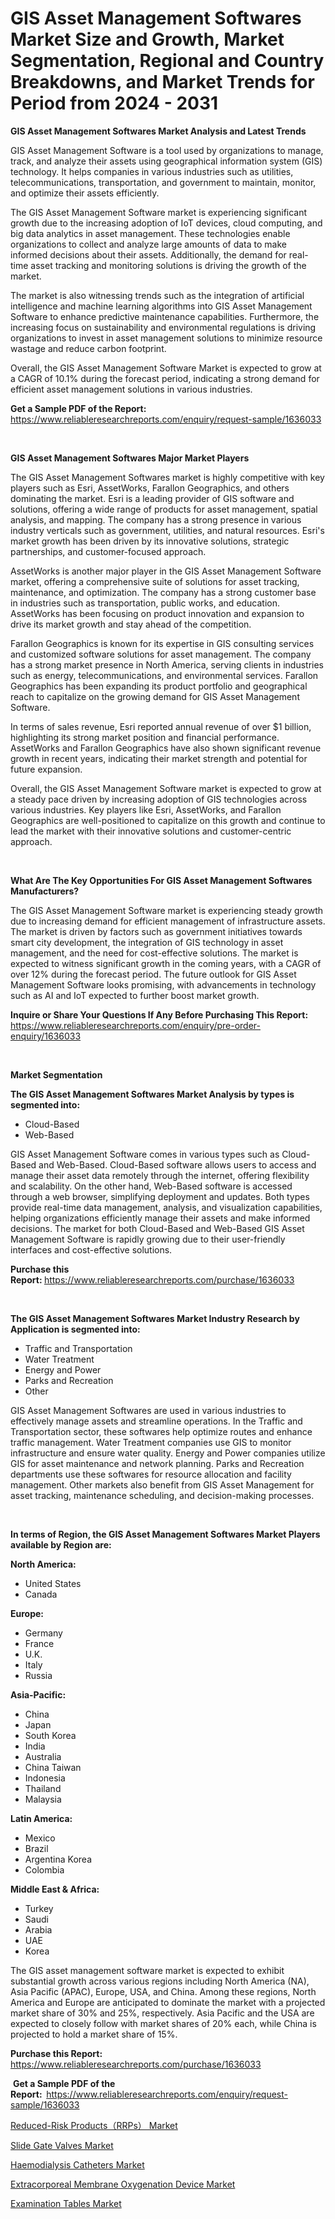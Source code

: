 <p><h1>GIS Asset Management Softwares Market Size and Growth, Market Segmentation, Regional and Country Breakdowns, and Market Trends for Period from 2024 -  2031</h1></p><p><strong>GIS Asset Management Softwares Market Analysis and Latest Trends</strong></p>
<p><p>GIS Asset Management Software is a tool used by organizations to manage, track, and analyze their assets using geographical information system (GIS) technology. It helps companies in various industries such as utilities, telecommunications, transportation, and government to maintain, monitor, and optimize their assets efficiently.</p><p>The GIS Asset Management Software market is experiencing significant growth due to the increasing adoption of IoT devices, cloud computing, and big data analytics in asset management. These technologies enable organizations to collect and analyze large amounts of data to make informed decisions about their assets. Additionally, the demand for real-time asset tracking and monitoring solutions is driving the growth of the market.</p><p>The market is also witnessing trends such as the integration of artificial intelligence and machine learning algorithms into GIS Asset Management Software to enhance predictive maintenance capabilities. Furthermore, the increasing focus on sustainability and environmental regulations is driving organizations to invest in asset management solutions to minimize resource wastage and reduce carbon footprint.</p><p>Overall, the GIS Asset Management Software Market is expected to grow at a CAGR of 10.1% during the forecast period, indicating a strong demand for efficient asset management solutions in various industries.</p></p>
<p><strong>Get a Sample PDF of the Report:&nbsp;</strong> <a href="https://www.reliableresearchreports.com/enquiry/request-sample/1636033">https://www.reliableresearchreports.com/enquiry/request-sample/1636033</a></p>
<p>&nbsp;</p>
<p><strong>GIS Asset Management Softwares Major Market Players</strong></p>
<p><p>The GIS Asset Management Softwares market is highly competitive with key players such as Esri, AssetWorks, Farallon Geographics, and others dominating the market. Esri is a leading provider of GIS software and solutions, offering a wide range of products for asset management, spatial analysis, and mapping. The company has a strong presence in various industry verticals such as government, utilities, and natural resources. Esri's market growth has been driven by its innovative solutions, strategic partnerships, and customer-focused approach.</p><p>AssetWorks is another major player in the GIS Asset Management Software market, offering a comprehensive suite of solutions for asset tracking, maintenance, and optimization. The company has a strong customer base in industries such as transportation, public works, and education. AssetWorks has been focusing on product innovation and expansion to drive its market growth and stay ahead of the competition.</p><p>Farallon Geographics is known for its expertise in GIS consulting services and customized software solutions for asset management. The company has a strong market presence in North America, serving clients in industries such as energy, telecommunications, and environmental services. Farallon Geographics has been expanding its product portfolio and geographical reach to capitalize on the growing demand for GIS Asset Management Software.</p><p>In terms of sales revenue, Esri reported annual revenue of over $1 billion, highlighting its strong market position and financial performance. AssetWorks and Farallon Geographics have also shown significant revenue growth in recent years, indicating their market strength and potential for future expansion.</p><p>Overall, the GIS Asset Management Software market is expected to grow at a steady pace driven by increasing adoption of GIS technologies across various industries. Key players like Esri, AssetWorks, and Farallon Geographics are well-positioned to capitalize on this growth and continue to lead the market with their innovative solutions and customer-centric approach.</p></p>
<p>&nbsp;</p>
<p><strong>What Are The Key Opportunities For GIS Asset Management Softwares Manufacturers?</strong></p>
<p><p>The GIS Asset Management Software market is experiencing steady growth due to increasing demand for efficient management of infrastructure assets. The market is driven by factors such as government initiatives towards smart city development, the integration of GIS technology in asset management, and the need for cost-effective solutions. The market is expected to witness significant growth in the coming years, with a CAGR of over 12% during the forecast period. The future outlook for GIS Asset Management Software looks promising, with advancements in technology such as AI and IoT expected to further boost market growth.</p></p>
<p><strong>Inquire or Share Your Questions If Any Before Purchasing This Report:</strong> <a href="https://www.reliableresearchreports.com/enquiry/pre-order-enquiry/1636033">https://www.reliableresearchreports.com/enquiry/pre-order-enquiry/1636033</a></p>
<p>&nbsp;</p>
<p><strong>Market Segmentation</strong></p>
<p><strong>The GIS Asset Management Softwares Market Analysis by types is segmented into:</strong></p>
<p><ul><li>Cloud-Based</li><li>Web-Based</li></ul></p>
<p><p>GIS Asset Management Software comes in various types such as Cloud-Based and Web-Based. Cloud-Based software allows users to access and manage their asset data remotely through the internet, offering flexibility and scalability. On the other hand, Web-Based software is accessed through a web browser, simplifying deployment and updates. Both types provide real-time data management, analysis, and visualization capabilities, helping organizations efficiently manage their assets and make informed decisions. The market for both Cloud-Based and Web-Based GIS Asset Management Software is rapidly growing due to their user-friendly interfaces and cost-effective solutions.</p></p>
<p><strong>Purchase this Report:&nbsp;</strong><a href="https://www.reliableresearchreports.com/purchase/1636033">https://www.reliableresearchreports.com/purchase/1636033</a></p>
<p>&nbsp;</p>
<p><strong>The GIS Asset Management Softwares Market Industry Research by Application is segmented into:</strong></p>
<p><ul><li>Traffic and Transportation</li><li>Water Treatment</li><li>Energy and Power</li><li>Parks and Recreation</li><li>Other</li></ul></p>
<p><p>GIS Asset Management Softwares are used in various industries to effectively manage assets and streamline operations. In the Traffic and Transportation sector, these softwares help optimize routes and enhance traffic management. Water Treatment companies use GIS to monitor infrastructure and ensure water quality. Energy and Power companies utilize GIS for asset maintenance and network planning. Parks and Recreation departments use these softwares for resource allocation and facility management. Other markets also benefit from GIS Asset Management for asset tracking, maintenance scheduling, and decision-making processes.</p></p>
<p>&nbsp;</p>
<p><strong>In terms of Region, the GIS Asset Management Softwares Market Players available by Region are:</strong></p>
<p>
    <p> <strong> North America: </strong>
        <ul>
            <li>United States</li>
            <li>Canada</li>
        </ul>
        </p> 
    <p> <strong> Europe: </strong>
        <ul>
            <li>Germany</li>
            <li>France</li>
            <li>U.K.</li>
            <li>Italy</li>
            <li>Russia</li>
        </ul>
        </p> 
    <p> <strong> Asia-Pacific: </strong>
        <ul>
            <li>China</li>
            <li>Japan</li>
            <li>South Korea</li>
            <li>India</li>
            <li>Australia</li>
            <li>China Taiwan</li>
            <li>Indonesia</li>
            <li>Thailand</li>
            <li>Malaysia</li>
        </ul>
        </p> 
    <p> <strong> Latin America: </strong>
        <ul>
            <li>Mexico</li>
            <li>Brazil</li>
            <li>Argentina Korea</li>
            <li>Colombia</li>
        </ul>
        </p> 
    <p> <strong> Middle East & Africa: </strong>
        <ul>
            <li>Turkey</li>
            <li>Saudi</li>
            <li>Arabia</li>
            <li>UAE</li>
            <li>Korea</li>
        </ul>
    </p>
    </p>
<p><p>The GIS asset management software market is expected to exhibit substantial growth across various regions including North America (NA), Asia Pacific (APAC), Europe, USA, and China. Among these regions, North America and Europe are anticipated to dominate the market with a projected market share of 30% and 25%, respectively. Asia Pacific and the USA are expected to closely follow with market shares of 20% each, while China is projected to hold a market share of 15%.</p></p>
<p><strong>Purchase this Report: </strong><a href="https://www.reliableresearchreports.com/purchase/1636033">https://www.reliableresearchreports.com/purchase/1636033</a></p>
<p>&nbsp;<strong>Get a Sample PDF of the Report:&nbsp;&nbsp;</strong><a href="https://www.reliableresearchreports.com/enquiry/request-sample/1636033">https://www.reliableresearchreports.com/enquiry/request-sample/1636033</a></p>
<p><strong></strong></p>
<p><p><a href="https://github.com/johnbach50/Market-Research-Report-List-1/blob/main/reduced-risk-productsrrps-market.md">Reduced-Risk Products（RRPs） Market</a></p><p><a href="https://github.com/pjcfca/Market-Research-Report-List-1/blob/main/slide-gate-valves-market.md">Slide Gate Valves Market</a></p><p><a href="https://medium.com/@amyacrooks6457/haemodialysis-catheters-market-share-evolution-and-market-growth-trends-2024-2031-bab03c660db6">Haemodialysis Catheters Market</a></p><p><a href="https://medium.com/@amyacrooks6457/extracorporeal-membrane-oxygenation-device-market-analysis-its-cagr-market-segmentation-and-e17c3c8767be">Extracorporeal Membrane Oxygenation Device Market</a></p><p><a href="https://medium.com/@amyacrooks6457/examination-tables-market-competitive-analysis-market-trends-and-forecast-to-2031-a6524900eb51">Examination Tables Market</a></p></p>